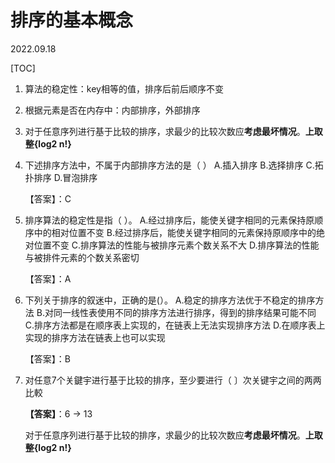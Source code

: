 # 排序的基本概念
2022.09.18

[TOC]

1. 算法的稳定性：key相等的值，排序后前后顺序不变

2. 根据元素是否在内存中：内部排序，外部排序
3. 对于任意序列进行基于比较的排序，求最少的比较次数应**考虑最坏情况**。**上取整{log2 n!}**

1. 下述排序方法中，不属于内部排序方法的是（ ）
   A.插入排序
   B.选择排序
   C.拓扑排序
   D.冒泡排序

   【答案】：C

2. 排序算法的稳定性是指（ ）。
   A.经过排序后，能使关键字相同的元素保持原顺序中的相对位置不变
   B.经过排序后，能使关键字相同的元素保持原顺序中的绝对位置不变
   C.排序算法的性能与被排序元素个数关系不大
   D.排序算法的性能与被排件元素的个数关系密切

   【答案】：A

3. 下列关于排序的叙迷中，正确的是(）。
   A.稳定的排序方法优于不稳定的排序方法
   B.对同一线性表使用不同的排序方法进行排序，得到的排序结果可能不同
   C.排序方法都是在顺序表上实现的，在链表上无法实现排序方法
   D.在顺序表上实现的排序方法在链表上也可以实现

   【答案】：B

4. 对任意7个关鍵宇进行基于比较的排序，至少要进行（ 〕次关键宇之间的两两比較

   **【答案】**：6 -> 13

   对于任意序列进行基于比较的排序，求最少的比较次数应**考虑最坏情况**。**上取整{log2 n!}**